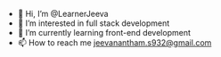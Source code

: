 - 👋 Hi, I’m @LearnerJeeva
- 👀 I’m interested in full stack development
- 🌱 I’m currently learning front-end development
- 📫 How to reach me jeevanantham.s932@gmail.com

<!---
LearnerJeeva/LearnerJeeva is a ✨ special ✨ repository because its `README.md` (this file) appears on your GitHub profile.
You can click the Preview link to take a look at your changes.
--->
